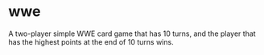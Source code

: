 # wwe
A two-player simple WWE card game that has 10 turns, and the player that has the highest points at the end of 10 turns wins.
